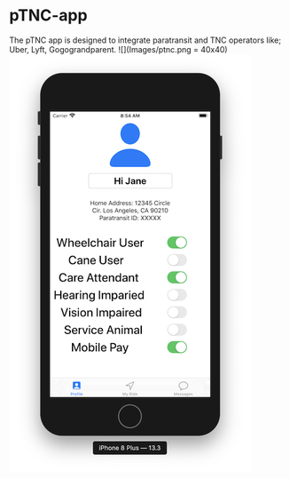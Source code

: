 # pTNC-app
The pTNC app is designed to integrate paratransit and TNC operators like; Uber, Lyft, Gogograndparent. 
![](Images/ptnc.png = 40x40)
![](Images/profile.png) 
